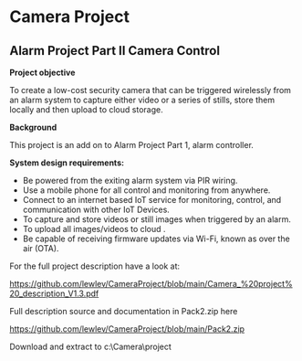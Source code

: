 # **Camera Project**

## Alarm Project Part II Camera Control
**Project objective**

To create a low-cost security camera that can be triggered wirelessly from an alarm system to capture either video or a series of stills, store them locally and then upload to cloud storage.

**Background**

This project is an add on to Alarm Project Part 1, alarm controller.

**System design requirements:**
* Be powered from the exiting alarm system via PIR wiring.
* Use a mobile phone for all control and monitoring from anywhere.
* Connect to an internet based IoT service for monitoring, control, and communication with other IoT Devices.
* To capture and store videos or still images when triggered by an alarm.
* To upload all images/videos to cloud .
* Be capable of receiving firmware updates via Wi-Fi, known as  over the air (OTA).



For the full project description have a look at:

https://github.com/lewlev/CameraProject/blob/main/Camera_%20project%20_description_V1.3.pdf




Full description source and documentation in Pack2.zip here

https://github.com/lewlev/CameraProject/blob/main/Pack2.zip

Download and extract to c:\Camera\project 

